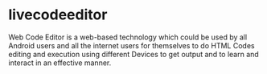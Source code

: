 # livecodeeditor
Web Code Editor is a web-based technology which could be used by all Android users and all the internet users for themselves to do HTML Codes editing and execution using different Devices to get output and to learn and interact in an effective manner.
